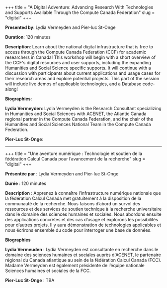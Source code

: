 +++
title = "A Digital Adventure: Advancing Research With Technologies and Supports Available Through the Compute Canada Federation"
slug = "digital"
+++

**Presented by**: Lydia Vermeyden and Pier-luc St-Onge

**Duration**: 120 minutes

**Description**: Learn about the national digital infrastructure that is free to access through the Compute Canada Federation (CCF) for academic researchers in Canada! This workshop will begin with a short overview of the CCF's digital resources and user supports, including the expanding Humanities and Social Science specific supports. It will continue with a discussion with participants about current applications and usage cases for their research areas and explore potential projects. This part of the session will include live demos of applicable technologies, and a Database code-along!

**Biographies**:

**Lydia Vermeyden**: Lydia Vermeyden is the Research Consultant specializing in Humanities and Social Sciences with ACENET, the Atlantic Canada regional partner in the Compute Canada Federation, and the chair of the Humanities and Social Sciences National Team in the Compute Canada Federation.

**Pier-Luc St-Onge**:
<br>

---

+++
title = "Une aventure numérique : Technologie et soutien de la fédération Calcul Canada pour l’avancement de la recherche"
slug = "digital"
+++

**Présentée par** :  Lydia Vermeyden and Pier-luc St-Onge

**Durée** : 120 minutes

**Description** : Apprenez à connaître l’infrastructure numérique nationale que la fédération Calcul Canada met gratuitement à la disposition de la communauté de la recherche. Nous faisons d’abord un survol des ressources et des services de soutien technique à la recherche universitaire dans le domaine des sciences humaines et sociales. Nous abordons ensuite des applications concrètes et des cas d’usage et explorons les possibilités pour d’autres projets. Il y aura démonstration de technologies applicables et nous écrirons ensemble du code pour interroger une base de données.

**Biographies**

**Lydia Vermeuden** : Lydia Vermeyden est consultante en recherche dans le domaine des sciences humaines et sociales auprès d'ACENET, le partenaire régional du Canada atlantique au sein de la fédération Calcul Canada (FCC). Madame Vermeyden est également présidente de l’équipe nationale Sciences humaines et sociales de la FCC.

**Pier-Luc St-Onge** : TBA

